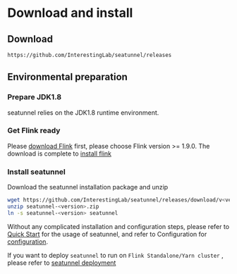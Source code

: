 # Download and install

## Download

```bash
https://github.com/InterestingLab/seatunnel/releases
```

## Environmental preparation

### Prepare JDK1.8

seatunnel relies on the JDK1.8 runtime environment.

### Get Flink ready

Please [download Flink](https://flink.apache.org/downloads.html) first, please choose Flink version >= 1.9.0. The download is complete to [install flink](https://nightlies.apache.org/flink/flink-docs-release-1.14/zh/docs/deployment/resource-providers/standalone/overview)

### Install seatunnel

Download the seatunnel installation package and unzip

```bash
wget https://github.com/InterestingLab/seatunnel/releases/download/v<version>/seatunnel-<version>.zip -O seatunnel-<version>.zip
unzip seatunnel-<version>.zip
ln -s seatunnel-<version> seatunnel
```

Without any complicated installation and configuration steps, please refer to [Quick Start](./quick-start.md) for the usage of seatunnel, and refer to Configuration for [configuration](./configuration).

If you want to deploy `seatunnel` to run on `Flink Standalone/Yarn cluster` , please refer to [seatunnel deployment](./deployment.md)
